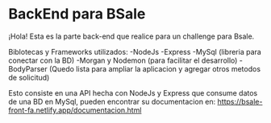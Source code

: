 # BackEnd para BSale

¡Hola! Esta es la parte back-end que realice para un challenge para Bsale.

Biblotecas y Frameworks utilizados:
-NodeJs
-Express
-MySql (libreria para conectar con la BD)
-Morgan y Nodemon (para facilitar el desarrollo)
-BodyParser (Quedo lista para ampliar la aplicacion y agregar otros metodos de solicitud)


Esto consiste en una API hecha con NodeJs y Express que consume datos de una BD en MySql, pueden encontrar su documentacion en:
https://bsale-front-fa.netlify.app/documentacion.html
